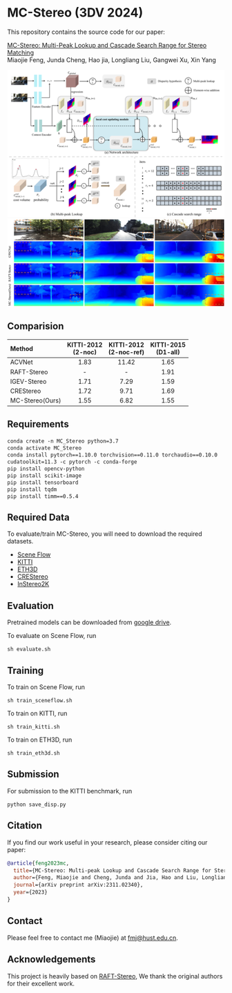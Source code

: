 # MC-Stereo (3DV 2024)

This repository contains the source code for our paper:

[MC-Stereo: Multi-Peak Lookup and Cascade Search Range for Stereo Matching](https://arxiv.org/pdf/2311.02340.pdf)<br/>
Miaojie Feng, Junda Cheng, Hao jia, Longliang Liu, Gangwei Xu, Xin Yang<br/>

<img src="./images/MC-Stereo.png">

<img src="./images/vis_kitti.png">

## Comparision

| Method          | KITTI-2012<br>(2-noc) | KITTI-2012<br>(2-noc-ref) | KITTI-2015<br>(D1-all) |
|:--------------- |:---------------------:|:-------------------------:|:----------------------:|
| ACVNet          | 1.83                  | 11.42                     | 1.65                   |
| RAFT-Stereo     | -                     | -                         | 1.91                   |
| IGEV-Stereo     | 1.71                  | 7.29                      | 1.59                   |
| CREStereo       | 1.72                  | 9.71                      | 1.69                   |
| MC-Stereo(Ours) | 1.55                  | 6.82                      | 1.55                   |

## Requirements

```
conda create -n MC_Stereo python=3.7
conda activate MC_Stereo
conda install pytorch==1.10.0 torchvision==0.11.0 torchaudio==0.10.0 cudatoolkit=11.3 -c pytorch -c conda-forge
pip install opencv-python
pip install scikit-image
pip install tensorboard
pip install tqdm
pip install timm==0.5.4
```

## Required Data

To evaluate/train MC-Stereo, you will need to download the required datasets.

* [Scene Flow](https://lmb.informatik.uni-freiburg.de/resources/datasets/SceneFlowDatasets.en.html)
* [KITTI](http://www.cvlibs.net/datasets/kitti/eval_scene_flow.php?benchmark=stereo)
* [ETH3D](https://www.eth3d.net/datasets#low-res-two-view-test-data)
* [CREStereo](https://github.com/megvii-research/CREStereo/tree/master)
* [InStereo2K](https://github.com/YuhuaXu/StereoDataset)

## Evaluation

Pretrained models can be downloaded from [google drive](https://drive.google.com/drive/folders/1WJiZxZtDnrsN1jIvbASCaLzUwbmf_0NT?usp=drive_link).

To evaluate on Scene Flow, run

```Shell
sh evaluate.sh
```

## Training

To train on Scene Flow, run

```Shell
sh train_sceneflow.sh
```

To train on KITTI, run

```Shell
sh train_kitti.sh
```

To train on ETH3D, run

```Shell
sh train_eth3d.sh
```

## Submission

For submission to the KITTI benchmark, run

```Shell
python save_disp.py
```

## Citation

If you find our work useful in your research, please consider citing our paper:

```bibtex
@article{feng2023mc,
  title={MC-Stereo: Multi-peak Lookup and Cascade Search Range for Stereo Matching},
  author={Feng, Miaojie and Cheng, Junda and Jia, Hao and Liu, Longliang and Xu, Gangwei and Yang, Xin},
  journal={arXiv preprint arXiv:2311.02340},
  year={2023}
}
```

## Contact

Please feel free to contact me (Miaojie) at fmj@hust.edu.cn.

## Acknowledgements

This project is heavily based on [RAFT-Stereo](https://github.com/princeton-vl/RAFT-Stereo), We thank the original authors for their excellent work.
